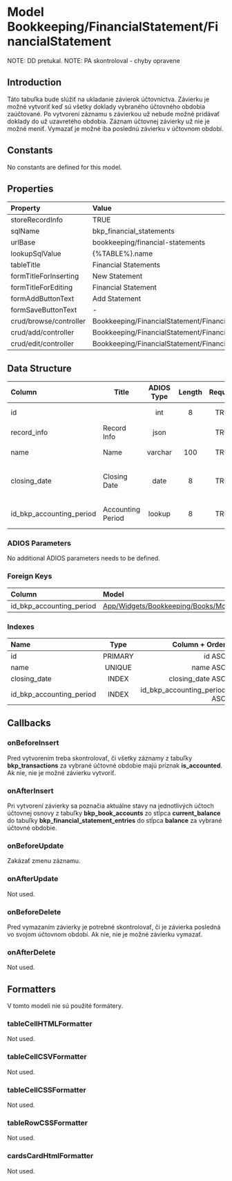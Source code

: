 # Model Bookkeeping/FinancialStatement/FinancialStatement

NOTE: DD pretukal.
NOTE: PA skontroloval - chyby opravene

## Introduction

Táto tabuľka bude slúžiť na ukladanie závierok účtovníctva. Závierku je možné vytvoriť keď sú všetky doklady vybraného účtovného obdobia zaúčtované. Po vytvorení záznamu s závierkou už nebude možné pridávať doklady do už uzavretého obdobia.
Záznam účtovnej závierky už nie je možné meniť. Vymazať je možné iba poslednú závierku v účtovnom období.

## Constants

No constants are defined for this model.

## Properties

| Property               | Value                                                  |
| :--------------------- | :----------------------------------------------------- |
| storeRecordInfo        | TRUE                                                   |
| sqlName                | bkp_financial_statements                               |
| urlBase                | bookkeeping/financial-statements                       |
| lookupSqlValue         | {%TABLE%}.name                                         |
| tableTitle             | Financial Statements                                   |
| formTitleForInserting  | New Statement                                          |
| formTitleForEditing    | Financial Statement                                    |
| formAddButtonText      | Add Statement                                          |
| formSaveButtonText     | -                                                      |
| crud/browse/controller | Bookkeeping/FinancialStatement/FinancialStatements     |
| crud/add/controller    | Bookkeeping/FinancialStatement/FinancialStatement/Add  |
| crud/edit/controller   | Bookkeeping/FinancialStatement/FinancialStatement/Edit |

## Data Structure

| Column                   | Title             | ADIOS Type | Length | Required | Notes                                   |
| :----------------------- | ----------------- | :--------: | :----: | :------: | :-------------------------------------- |
| id                       |                   |    int     |   8    |   TRUE   | Unique record ID                        |
| record_info              | Record Info       |    json    |        |   TRUE   |                                         |
| name                     | Name              |  varchar   |  100   |   TRUE   | Názov závierky                          |
| closing_date             | Closing Date      |    date    |   8    |   TRUE   | Dátum, ku ktorému je závierka vystavená |
| id_bkp_accounting_period | Accounting Period |   lookup   |   8    |   TRUE   | ID účtovného obdobia                    |

### ADIOS Parameters

No additional ADIOS parameters needs to be defined.

### Foreign Keys

| Column                   | Model                                                                                                                | Relation | OnUpdate | OnDelete |
| :----------------------- | :------------------------------------------------------------------------------------------------------------------- | :------: | :------: | :------: |
| id_bkp_accounting_period | [App/Widgets/Bookkeeping/Books/Models/AccountingPeriod](../../../Bookkeeping/Books/Models/AccountingPeriod.md) |   1:N    | Cascade  | Restrict |

### Indexes

| Name                     |  Type   |               Column + Order |
| :----------------------- | :-----: | ---------------------------: |
| id                       | PRIMARY |                       id ASC |
| name                     | UNIQUE  |                     name ASC |
| closing_date             |  INDEX  |             closing_date ASC |
| id_bkp_accounting_period |  INDEX  | id_bkp_accounting_period ASC |

## Callbacks

### onBeforeInsert

Pred vytvorením treba skontrolovať, či všetky záznamy z tabuľky **bkp_transactions** za vybrané účtovné obdobie majú príznak **is_accounted**. Ak nie, nie je možné závierku vytvoriť.

### onAfterInsert

Pri vytvorení závierky sa poznačia aktuálne stavy na jednotlivých účtoch účtovnej osnovy z tabuľky **bkp_book_accounts** zo stĺpca **current_balance** do tabuľky **bkp_financial_statement_entries** do stĺpca **balance** za vybrané účtovné obdobie.

### onBeforeUpdate

Zakázať zmenu záznamu.

### onAfterUpdate

Not used.

### onBeforeDelete

Pred vymazaním závierky je potrebné skontrolovať, či je závierka posledná vo svojom účtovnom období. Ak nie, nie je možné závierku vymazať.

### onAfterDelete

Not used.

## Formatters

V tomto modeli nie sú použité formátery.

### tableCellHTMLFormatter

Not used.

### tableCellCSVFormatter

Not used.

### tableCellCSSFormatter

Not used.

### tableRowCSSFormatter

Not used.

### cardsCardHtmlFormatter

Not used.
